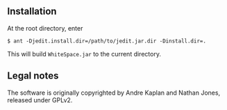 Installation
------------

At the root directory, enter

    $ ant -Djedit.install.dir=/path/to/jedit.jar.dir -Dinstall.dir=.

This will build `WhiteSpace.jar` to the current directory.

Legal notes
-----------

The software is originally copyrighted by Andre Kaplan and Nathan Jones,
released under GPLv2.
